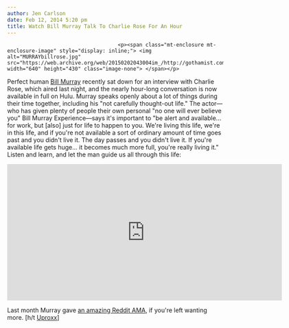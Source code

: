 ```yaml
---
author: Jen Carlson
date: Feb 12, 2014 5:20 pm
title: Watch Bill Murray Talk To Charlie Rose For An Hour
---
```


	
										<p><span class="mt-enclosure mt-enclosure-image" style="display: inline;"> <img alt="MURRAYbillrose.jpg" src="https://web.archive.org/web/20150202043004im_/http://gothamist.com/attachments/arts_jen/MURRAYbillrose.jpg" width="640" height="430" class="image-none"> </span></p>

<p>Perfect human <a href="https://web.archive.org/web/20150202043004/http://gothamist.com/tags/billmurray">Bill Murray</a> recently sat down for an interview with Charlie Rose, which aired last night, and the nearly hour-long conversation is now available in full on Hulu. Murray speaks openly about a lot of things during their time together, including his &quot;not carefully thought-out life.&quot; The actor&#x2014;who has given plenty of people their own personal &quot;no one will ever believe you&quot; Bill Murray Experience&#x2014;says it&apos;s important to &quot;be alert and available... for work, but [also] just for life to happen to you. We&apos;re living this life, we&apos;re in this life, and if you&apos;re not available a sort of ordinary amount of time goes past and you didn&apos;t live it. The day passes and you didn&apos;t live it. If you&apos;re available life gets huge... it becomes much more full, you&apos;re really living it.&quot; Listen and learn, and let the man guide us all through this life:</p>

<p><iframe width="640" height="318" src="https://web.archive.org/web/20150202043004if_/http://www.hulu.com/embed.html?eid=6uf5hsnliukja-pbhsuxcg" frameborder="0" scrolling="no" webkitallowfullscreen="" mozallowfullscreen="" allowfullscreen></iframe></p>

<p>Last month Murray gave <a href="https://web.archive.org/web/20150202043004/http://gothamist.com/2014/01/18/the_best_of_bill_murrays_amazing_re.php">an amazing Reddit AMA</a>, if you&apos;re left wanting more. [h/t <a href="https://web.archive.org/web/20150202043004/http://www.uproxx.com/tv/2014/02/bill-murray-charlie-rose/#ixzz2t9BjbEHb">Uproxx</a>]</p>					
										
									
				